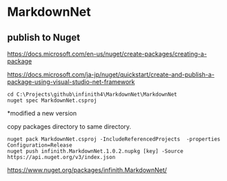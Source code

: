 # MarkdownNet


## publish to Nuget

https://docs.microsoft.com/en-us/nuget/create-packages/creating-a-package

https://docs.microsoft.com/ja-jp/nuget/quickstart/create-and-publish-a-package-using-visual-studio-net-framework

```
cd C:\Projects\github\infinith4\MarkdownNet\MarkdownNet
nuget spec MarkdownNet.csproj
```

*modified a new version

copy packages directory to same directory.

```
nuget pack MarkdownNet.csproj -IncludeReferencedProjects  -properties Configuration=Release
nuget push infinith.MarkdownNet.1.0.2.nupkg [key] -Source https://api.nuget.org/v3/index.json
```

https://www.nuget.org/packages/infinith.MarkdownNet/